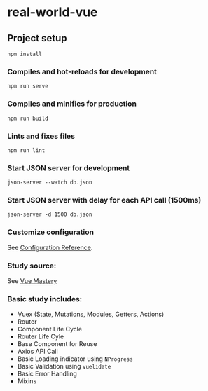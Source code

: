 # real-world-vue

## Project setup
```
npm install
```

### Compiles and hot-reloads for development
```
npm run serve
```

### Compiles and minifies for production
```
npm run build
```

### Lints and fixes files
```
npm run lint
```

### Start JSON server for development
```
json-server --watch db.json
```

### Start JSON server with delay for each API call (1500ms)
```
json-server -d 1500 db.json
```

### Customize configuration
See [Configuration Reference](https://cli.vuejs.org/config/).

### Study source:
See [Vue Mastery](https://www.vuemastery.com/courses/)

### Basic study includes:
- Vuex (State, Mutations, Modules, Getters, Actions)
- Router
- Component Life Cycle
- Router Life Cyle
- Base Component for Reuse
- Axios API Call
- Basic Loading indicator using `NProgress`
- Basic Validation using `vuelidate`
- Basic Error Handling
- Mixins